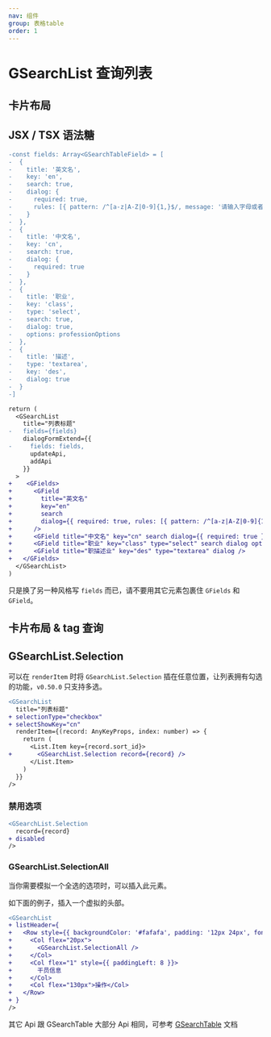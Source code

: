 ```yaml
---
nav: 组件
group: 表格table
order: 1
---
```


# GSearchList 查询列表

## 卡片布局

<code src="./AySearchListDemo"></code>

## JSX / TSX 语法糖

<code src="./AySearchListDemoTsx"></code>

```diff
-const fields: Array<GSearchTableField> = [
-  {
-    title: '英文名',
-    key: 'en',
-    search: true,
-    dialog: {
-      required: true,
-      rules: [{ pattern: /^[a-z|A-Z|0-9]{1,}$/, message: '请输入字母或者数字' }]
-    }
-  },
-  {
-    title: '中文名',
-    key: 'cn',
-    search: true,
-    dialog: {
-      required: true
-    }
-  },
-  {
-    title: '职业',
-    key: 'class',
-    type: 'select',
-    search: true,
-    dialog: true,
-    options: professionOptions
-  },
-  {
-    title: '描述',
-    type: 'textarea',
-    key: 'des',
-    dialog: true
-  }
-]

return (
  <GSearchList
    title="列表标题"
-   fields={fields}
    dialogFormExtend={{
-     fields: fields,
      updateApi,
      addApi
    }}
  >
+    <GFields>
+      <GField
+        title="英文名"
+        key="en"
+        search
+        dialog={{ required: true, rules: [{ pattern: /^[a-z|A-Z|0-9]{1,}$/, message: '请输入字母或者数字' }] }}
+      />
+      <GField title="中文名" key="cn" search dialog={{ required: true }} />
+      <GField title="职业" key="class" type="select" search dialog options={professionOptions} />
+      <GField title="职描述业" key="des" type="textarea" dialog />
+   </GFields>
  </GSearchList>
)
```

只是换了另一种风格写 `fields` 而已，请不要用其它元素包裹住 `GFields` 和 `GField`。

## 卡片布局 & tag 查询

<code src="./AySearchListCardDemo"></code>

## GSearchList.Selection

可以在 `renderItem` 时将 `GSearchList.Selection` 插在任意位置，让列表拥有勾选的功能，`v0.50.0` 只支持多选。

```diff
<GSearchList
  title="列表标题"
+ selectionType="checkbox"
+ selectShowKey="cn"
  renderItem={(record: AnyKeyProps, index: number) => {
    return (
      <List.Item key={record.sort_id}>
+       <GSearchList.Selection record={record} />
      </List.Item>
    )
  }}
/>
```

### 禁用选项

```diff
<GSearchList.Selection
  record={record}
+ disabled
/>
```

### GSearchList.SelectionAll

当你需要模拟一个全选的选项时，可以插入此元素。

如下面的例子，插入一个虚拟的头部。

```diff
<GSearchList
+ listHeader={
+   <Row style={{ backgroundColor: '#fafafa', padding: '12px 24px', fontWeight: 500 }}>
+     <Col flex="20px">
+       <GSearchList.SelectionAll />
+     </Col>
+     <Col flex="1" style={{ paddingLeft: 8 }}>
+       干员信息
+     </Col>
+     <Col flex="130px">操作</Col>
+   </Row>
+ }
/>
```

其它 Api 跟 GSearchTable 大部分 Api 相同，可参考 [GSearchTable](../g-search-table#参数) 文档
